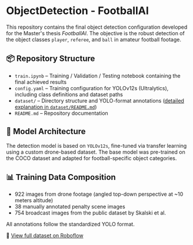 # ObjectDetection - FootballAI

This repository contains the final object detection configuration developed for the Master's thesis *FootballAI*. The objective is the robust detection of the object classes `player`, `referee`, and `ball` in amateur football footage.

## 📦 Repository Structure

- `train.ipynb` – Training / Validation / Testing notebook containing the final achieved results
- `config.yaml` – Training configuration for YOLOv12s (Ultralytics), including class definitions and dataset paths
- `dataset/` – Directory structure and YOLO-format annotations ([detailed explanation in `dataset/README.md`](dataset/README.md))
- `README.md` – Repository documentation

## 🧠 Model Architecture

The detection model is based on `YOLOv12s`, fine-tuned via transfer learning using a custom drone-based dataset. The base model was pre-trained on the COCO dataset and adapted for football-specific object categories.

## 📊 Training Data Composition

- 922 images from drone footage (angled top-down perspective at ~10 meters altitude)
- 38 manually annotated penalty scene images
- 754 broadcast images from the public dataset by Skalski et al.

All annotations follow the standardized YOLO format.

🔗 [View full dataset on Roboflow](https://universe.roboflow.com/footballai-xndiy/masterthesis_dataset)
